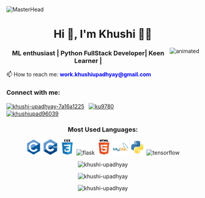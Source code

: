 ![MasterHead](https://user-images.githubusercontent.com/115386517/225841791-e6eb2fcf-6de1-45ec-a5e8-0c321f0af245.gif)
<h1 align="center">Hi 👋, I'm Khushi 👩‍💻</h1>


  <img align="right" src="https://cdn.dribbble.com/users/1364029/screenshots/16093268/media/68e82a7fb4904614a9066d6b540c14b2.gif" alt="animated" height="160" />
<h3 align="center">ML enthusiast | Python FullStack Developer| Keen Learner  |</h3>




<p align="left"> 📫 How to reach me: <strong><span style="color: blue;">work.khushiupadhyay@gmail.com</span></strong> </p>



<h3 align="left">Connect with me:</h3>
<p align="left">
<a href="https://linkedin.com/in/khushi-upadhyay-7a16a1225" target="blank"><img align="center" src="https://raw.githubusercontent.com/rahuldkjain/github-profile-readme-generator/master/src/images/icons/Social/linked-in-alt.svg" alt="khushi-upadhyay-7a16a1225" height="30" width="40" /></a>&nbsp;&nbsp;
<a href="https://www.hackerrank.com/ku9780" target="blank"><img align="center" src="https://raw.githubusercontent.com/rahuldkjain/github-profile-readme-generator/master/src/images/icons/Social/hackerrank.svg" alt="ku9780" height="30" width="40" /></a>&nbsp;&nbsp;
<a href="https://www.x.com/khushiupad96039" target="blank"><img align="center" src="https://img.icons8.com/ios/50/000000/x--v2.png" alt="khushiupad96039" height="30" width="40" /></a>

</p>

<div align="center">
  <h3>Most Used Languages:</h3>
  <p>
    <img src="https://raw.githubusercontent.com/devicons/devicon/master/icons/c/c-original.svg" alt="c" width="40" height="40"/>
    <img src="https://raw.githubusercontent.com/devicons/devicon/master/icons/cplusplus/cplusplus-original.svg" alt="cplusplus" width="40" height="40"/>
    <img src="https://raw.githubusercontent.com/devicons/devicon/master/icons/css3/css3-original-wordmark.svg" alt="css3" width="40" height="40"/>
    <img src="https://www.vectorlogo.zone/logos/pocoo_flask/pocoo_flask-icon.svg" alt="flask" width="40" height="40"/>
    <img src="https://raw.githubusercontent.com/devicons/devicon/master/icons/html5/html5-original-wordmark.svg" alt="html5" width="40" height="40"/>
    <img src="https://raw.githubusercontent.com/devicons/devicon/master/icons/mysql/mysql-original-wordmark.svg" alt="mysql" width="40" height="40"/>
    <img src="https://raw.githubusercontent.com/devicons/devicon/master/icons/python/python-original.svg" alt="python" width="40" height="40"/>
    <img src="https://www.vectorlogo.zone/logos/tensorflow/tensorflow-icon.svg" alt="tensorflow" width="40" height="40"/>
  </p>

  <img src="https://github-readme-stats.vercel.app/api/top-langs/?username=khushi-upadhyay&layout=compact&theme=dark&langs_count=6" alt="khushi-upadhyay" />
</div>

<p align="center">
  <img src="https://github-readme-stats.vercel.app/api?username=khushi-upadhyay&show_icons=true&theme=dark" alt="khushi-upadhyay" />
</p>

<p align="center">
  <img src="https://github-readme-streak-stats.herokuapp.com/?user=khushi-upadhyay&theme=dark" alt="khushi-upadhyay" />
</p>

